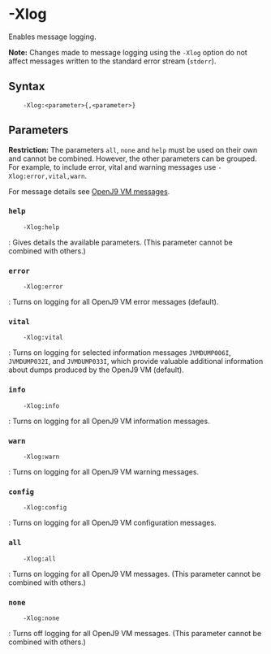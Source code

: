 <!--
* Copyright (c) 2017, 2019 IBM Corp. and others
*
* This program and the accompanying materials are made
* available under the terms of the Eclipse Public License 2.0
* which accompanies this distribution and is available at
* https://www.eclipse.org/legal/epl-2.0/ or the Apache
* License, Version 2.0 which accompanies this distribution and
* is available at https://www.apache.org/licenses/LICENSE-2.0.
*
* This Source Code may also be made available under the
* following Secondary Licenses when the conditions for such
* availability set forth in the Eclipse Public License, v. 2.0
* are satisfied: GNU General Public License, version 2 with
* the GNU Classpath Exception [1] and GNU General Public
* License, version 2 with the OpenJDK Assembly Exception [2].
*
* [1] https://www.gnu.org/software/classpath/license.html
* [2] http://openjdk.java.net/legal/assembly-exception.html
*
* SPDX-License-Identifier: EPL-2.0 OR Apache-2.0 OR GPL-2.0 WITH
* Classpath-exception-2.0 OR LicenseRef-GPL-2.0 WITH Assembly-exception
-->

# -Xlog 

Enables message logging. 

<i class="fa fa-pencil-square-o" aria-hidden="true"></i> **Note:** Changes made to message logging using the `-Xlog` option do not affect messages written to the standard error stream (`stderr`).

## Syntax

        -Xlog:<parameter>{,<parameter>}

## Parameters

<i class="fa fa-exclamation-triangle" aria-hidden="true"></i> **Restriction:** The parameters `all`, `none` and `help` must be used on their own and cannot be combined. However, the other parameters can be grouped. For example, to include error, vital and warning messages use `-Xlog:error,vital,warn`. 

For message details see [OpenJ9 VM messages](messages_intro.md#jvm-messages).

### `help`

        -Xlog:help

: Gives details the available parameters. (This parameter cannot be combined with others.)

### `error`

        -Xlog:error

: Turns on logging for all OpenJ9 VM error messages (default).

### `vital`

        -Xlog:vital

: Turns on logging for selected information messages `JVMDUMP006I`, `JVMDUMP032I`, and `JVMDUMP033I`, which provide valuable additional information about dumps produced by the OpenJ9 VM (default).

### `info`

        -Xlog:info

: Turns on logging for all OpenJ9 VM information messages.

### `warn`

        -Xlog:warn

: Turns on logging for all OpenJ9 VM warning messages.

### `config`

        -Xlog:config

: Turns on logging for all OpenJ9 VM configuration messages.

### `all`

        -Xlog:all

: Turns on logging for all OpenJ9 VM messages. (This parameter cannot be combined with others.)

### `none`

        -Xlog:none

: Turns off logging for all OpenJ9 VM messages. (This parameter cannot be combined with others.)


<!-- ==== END OF TOPIC ==== xlog.md ==== -->

